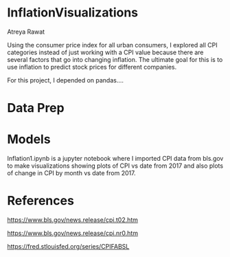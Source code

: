 # InflationVisualizations

Atreya Rawat

Using the consumer price index for all urban consumers, I explored all CPI categories instead of just working with a CPI value because there are several factors that go into changing inflation. The ultimate goal for this is to use inflation to predict stock prices for different companies. 

For this project, I depended on pandas....

# Data Prep

# Models

Inflation1.ipynb is a jupyter notebook where I imported CPI data from bls.gov to make visualizations showing plots of CPI vs date from 2017 and also plots of change in CPI by month vs date from 2017.

# References

https://www.bls.gov/news.release/cpi.t02.htm

https://www.bls.gov/news.release/cpi.nr0.htm

https://fred.stlouisfed.org/series/CPIFABSL
